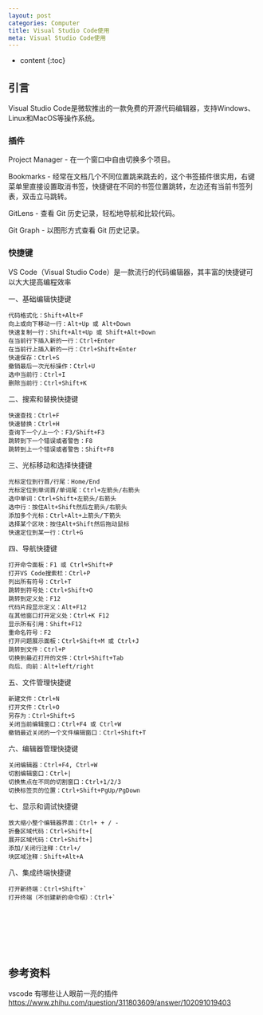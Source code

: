 ```yaml
---
layout: post
categories: Computer
title: Visual Studio Code使用
meta: Visual Studio Code使用
---
```

* content
{:toc}

## 引言

Visual Studio Code是微软推出的一款免费的开源代码编辑器，支持Windows、Linux和MacOS等操作系统。



### 插件

Project Manager - 在一个窗口中自由切换多个项目。

Bookmarks - 经常在文档几个不同位置跳来跳去的，这个书签插件很实用，右键菜单里直接设置取消书签，快捷键在不同的书签位置跳转，左边还有当前书签列表，双击立马跳转。

GitLens - 查看 Git 历史记录，轻松地导航和比较代码。

Git Graph - 以图形方式查看 Git 历史记录。

### 快捷键

VS Code（Visual Studio Code）是一款流行的代码编辑器，其丰富的快捷键可以大大提高编程效率

一、基础编辑快捷键

    代码格式化：Shift+Alt+F
    向上或向下移动一行：Alt+Up 或 Alt+Down
    快速复制一行：Shift+Alt+Up 或 Shift+Alt+Down
    在当前行下插入新的一行：Ctrl+Enter
    在当前行上插入新的一行：Ctrl+Shift+Enter
    快速保存：Ctrl+S
    撤销最后一次光标操作：Ctrl+U
    选中当前行：Ctrl+I
    删除当前行：Ctrl+Shift+K

二、搜索和替换快捷键

    快速查找：Ctrl+F
    快速替换：Ctrl+H
    查询下一个/上一个：F3/Shift+F3
    跳转到下一个错误或者警告：F8
    跳转到上一个错误或者警告：Shift+F8

三、光标移动和选择快捷键

    光标定位到行首/行尾：Home/End
    光标定位到单词首/单词尾：Ctrl+左箭头/右箭头
    选中单词：Ctrl+Shift+左箭头/右箭头
    选中行：按住Alt+Shift然后左箭头/右箭头
    添加多个光标：Ctrl+Alt+上箭头/下箭头
    选择某个区块：按住Alt+Shift然后拖动鼠标
    快速定位到某一行：Ctrl+G

四、导航快捷键

    打开命令面板：F1 或 Ctrl+Shift+P
    打开VS Code搜索栏：Ctrl+P
    列出所有符号：Ctrl+T
    跳转到符号处：Ctrl+Shift+O
    跳转到定义处：F12
    代码片段显示定义：Alt+F12
    在其他窗口打开定义处：Ctrl+K F12
    显示所有引用：Shift+F12
    重命名符号：F2
    打开问题展示面板：Ctrl+Shift+M 或 Ctrl+J
    跳转到文件：Ctrl+P
    切换到最近打开的文件：Ctrl+Shift+Tab
    向后、向前：Alt+left/right

五、文件管理快捷键

    新建文件：Ctrl+N
    打开文件：Ctrl+O
    另存为：Ctrl+Shift+S
    关闭当前编辑窗口：Ctrl+F4 或 Ctrl+W
    撤销最近关闭的一个文件编辑窗口：Ctrl+Shift+T

六、编辑器管理快捷键

    关闭编辑器：Ctrl+F4, Ctrl+W
    切割编辑窗口：Ctrl+|
    切换焦点在不同的切割窗口：Ctrl+1/2/3
    切换标签页的位置：Ctrl+Shift+PgUp/PgDown

七、显示和调试快捷键

    放大缩小整个编辑器界面：Ctrl+ + / -
    折叠区域代码：Ctrl+Shift+[
    展开区域代码：Ctrl+Shift+]
    添加/关闭行注释：Ctrl+/
    块区域注释：Shift+Alt+A

八、集成终端快捷键

    打开新终端：Ctrl+Shift+`
    打开终端（不创建新的命令框）：Ctrl+`















<br/><br/><br/><br/><br/>
## 参考资料

vscode 有哪些让人眼前一亮的插件 <https://www.zhihu.com/question/311803609/answer/102091019403>
















